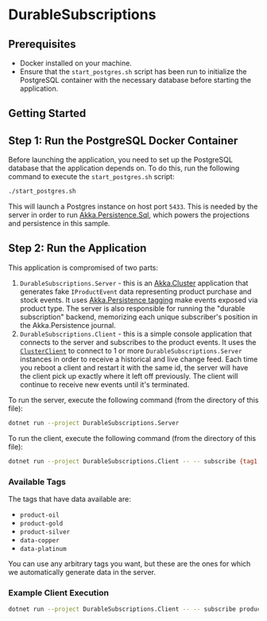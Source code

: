 # DurableSubscriptions          

## Prerequisites

- Docker installed on your machine.
- Ensure that the `start_postgres.sh` script has been run to initialize the PostgreSQL container with the necessary database before starting the application.

## Getting Started

## Step 1: Run the PostgreSQL Docker Container

Before launching the application, you need to set up the PostgreSQL database that the application depends on. To do this, run the following command to execute the `start_postgres.sh` script:

```bash
./start_postgres.sh
```

This will launch a Postgres instance on host port `5433`. This is needed by the server in order to run [Akka.Persistence.Sql](https://github.com/akkadotnet/Akka.Persistence.Sql), which powers the projections  and persistence in this sample.

## Step 2: Run the Application

This application is compromised of two parts:

1. `DurableSubscriptions.Server` - this is an [Akka.Cluster](https://getakka.net/articles/clustering/cluster-overview.html) application that generates fake `IProductEvent` data representing product purchase and stock events. It uses [Akka.Persistence tagging](https://getakka.net/articles/persistence/persistence-query.html#eventsbytag-and-currenteventsbytag) make events exposed via product type. The server is also responsible for running the "durable subscription" backend, memorizing each unique subscriber's position in the Akka.Persistence journal.
2. `DurableSubscriptions.Client` - this is a simple console application that connects to the server and subscribes to the product events. It uses the [`ClusterClient`](https://getakka.net/articles/clustering/cluster-client.html) to connect to 1 or more `DurableSubscriptions.Server` instances in order to receive a historical and live change feed. Each time you reboot a client and restart it with the same id, the server will have the client pick up exactly where it left off previously. The client will continue to receive new events until it's terminated.

To run the server, execute the following command (from the directory of this file):

```bash
dotnet run --project DurableSubscriptions.Server
```

To run the client, execute the following command (from the directory of this file):

```bash
dotnet run --project DurableSubscriptions.Client -- -- subscribe {tag1,tag2,tag3} --subscriber-id {yourSubscriberId} [--page-size 10]
```

### Available Tags

The tags that have data available are:

* `product-oil`
* `product-gold`
* `product-silver`
* `data-copper`
* `data-platinum`

You can use any arbitrary tags you want, but these are the ones for which we automatically generate data in the server.

### Example Client Execution

```bash
dotnet run --project DurableSubscriptions.Client -- -- subscribe product-oil,product-gold --subscriber-id goldOil1
```
